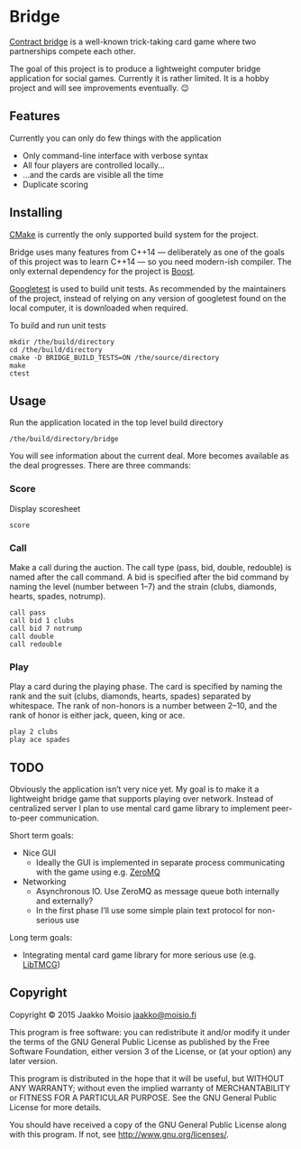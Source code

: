 # Bridge

[Contract bridge](https://en.wikipedia.org/wiki/Contract_bridge) is a
well-known trick-taking card game where two partnerships compete each other.

The goal of this project is to produce a lightweight computer bridge
application for social games. Currently it is rather limited. It is a hobby
project and will see improvements eventually. :wink:

## Features

Currently you can only do few things with the application

- Only command-line interface with verbose syntax
- All four players are controlled locally…
- …and the cards are visible all the time
- Duplicate scoring

## Installing

[CMake](https://cmake.org/) is currently the only supported build system for
the project.

Bridge uses many features from C++14 — deliberately as one of the goals of
this project was to learn C++14 — so you need modern-ish compiler. The only
external dependency for the project is [Boost](http://www.boost.org/).

[Googletest](https://github.com/google/googletest) is used to build unit
tests. As recommended by the maintainers of the project, instead of relying on
any version of googletest found on the local computer, it is downloaded when
required.

To build and run unit tests

    mkdir /the/build/directory
    cd /the/build/directory
    cmake -D BRIDGE_BUILD_TESTS=ON /the/source/directory
    make
    ctest

## Usage

Run the application located in the top level build directory

    /the/build/directory/bridge

You will see information about the current deal. More becomes available as the
deal progresses. There are three commands:

### Score

Display scoresheet

    score

### Call

Make a call during the auction. The call type (pass, bid, double, redouble) is
named after the call command. A bid is specified after the bid command by
naming the level (number between 1–7) and the strain (clubs, diamonds, hearts,
spades, notrump).

    call pass
    call bid 1 clubs
    call bid 7 notrump
    call double
    call redouble

### Play

Play a card during the playing phase. The card is specified by naming the rank
and the suit (clubs, diamonds, hearts, spades) separated by whitespace. The
rank of non-honors is a number between 2–10, and the rank of honor is either
jack, queen, king or ace.

    play 2 clubs
    play ace spades

## TODO

Obviously the application isn’t very nice yet. My goal is to make it a
lightweight bridge game that supports playing over network. Instead of
centralized server I plan to use mental card game library to implement
peer-to-peer communication.

Short term goals:

- Nice GUI
  - Ideally the GUI is implemented in separate process communicating with the
    game using e.g. [ZeroMQ](http://zeromq.org/)
- Networking
  - Asynchronous IO. Use ZeroMQ as message queue both internally and
    externally?
  - In the first phase I’ll use some simple plain text protocol for
    non-serious use

Long term goals:

- Integrating mental card game library for more serious use
  (e.g. [LibTMCG](http://www.nongnu.org/libtmcg/))

## Copyright

Copyright © 2015 Jaakko Moisio <jaakko@moisio.fi>

This program is free software: you can redistribute it and/or modify it under
the terms of the GNU General Public License as published by the Free Software
Foundation, either version 3 of the License, or (at your option) any later
version.

This program is distributed in the hope that it will be useful, but WITHOUT
ANY WARRANTY; without even the implied warranty of MERCHANTABILITY or FITNESS
FOR A PARTICULAR PURPOSE.  See the GNU General Public License for more
details.

You should have received a copy of the GNU General Public License along with
this program.  If not, see <http://www.gnu.org/licenses/>.
